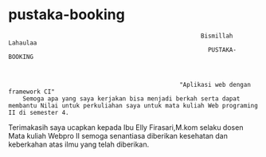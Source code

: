 # pustaka-booking
                                                          Bismillah Lahaulaa
                                                            PUSTAKA-BOOKING 
                                                           
                                                            
                                                            
                                                    "Aplikasi web dengan framework CI" 
        Semoga apa yang saya kerjakan bisa menjadi berkah serta dapat membantu Nilai untuk perkuliahan saya untuk mata kuliah Web programing II di semester 4.
Terimakasih saya ucapkan kepada Ibu Elly Firasari,M.kom selaku dosen Mata kuliah Webpro II semoga senantiasa diberikan kesehatan dan keberkahan atas ilmu yang telah diberikan.
